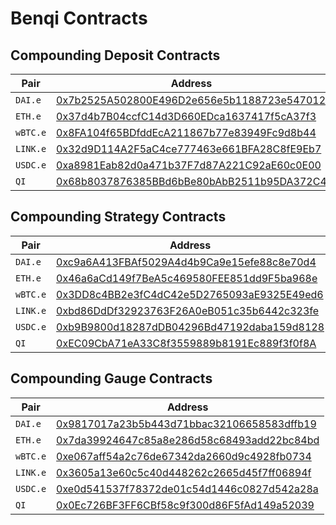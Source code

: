 # Benqi Contracts

## Compounding Deposit Contracts

| Pair     | Address                                                                                                                                            |
| -------- | -------------------------------------------------------------------------------------------------------------------------------------------------- |
| `DAI.e`  | [0x7b2525A502800E496D2e656e5b1188723e547012](https://cchain.explorer.avax.network/address/0x7b2525A502800E496D2e656e5b1188723e547012/transactions) |
| `ETH.e`  | [0x37d4b7B04ccfC14d3D660EDca1637417f5cA37f3](https://cchain.explorer.avax.network/address/0x37d4b7B04ccfC14d3D660EDca1637417f5cA37f3/transactions) |
| `wBTC.e` | [0x8FA104f65BDfddEcA211867b77e83949Fc9d8b44](https://cchain.explorer.avax.network/address/0x8FA104f65BDfddEcA211867b77e83949Fc9d8b44/transactions) |
| `LINK.e` | [0x32d9D114A2F5aC4ce777463e661BFA28C8fE9Eb7](https://cchain.explorer.avax.network/address/0x32d9D114A2F5aC4ce777463e661BFA28C8fE9Eb7/transactions) |
| `USDC.e` | [0xa8981Eab82d0a471b37F7d87A221C92aE60c0E00](https://cchain.explorer.avax.network/address/0xa8981Eab82d0a471b37F7d87A221C92aE60c0E00/transactions) |
| `QI`     | [0x68b8037876385BBd6bBe80bAbB2511b95DA372C4](https://cchain.explorer.avax.network/address/0x68b8037876385BBd6bBe80bAbB2511b95DA372C4/transactions) |

## Compounding Strategy Contracts

| Pair     | Address                                                                                                                                            |
| -------- | -------------------------------------------------------------------------------------------------------------------------------------------------- |
| `DAI.e`  | [0xc9a6A413FBAf5029A4d4b9Ca9e15efe88c8e70d4](https://cchain.explorer.avax.network/address/0xc9a6A413FBAf5029A4d4b9Ca9e15efe88c8e70d4/transactions) |
| `ETH.e`  | [0x46a6aCd149f7BeA5c469580FEE851dd9F5ba968e](https://cchain.explorer.avax.network/address/0x46a6aCd149f7BeA5c469580FEE851dd9F5ba968e/transactions) |
| `wBTC.e` | [0x3DD8c4BB2e3fC4dC42e5D2765093aE9325E49ed6](https://cchain.explorer.avax.network/address/0x3DD8c4BB2e3fC4dC42e5D2765093aE9325E49ed6/transactions) |
| `LINK.e` | [0xbd86DdDf32923763F26A0eB051c35b6442c323fe](https://cchain.explorer.avax.network/address/0xbd86DdDf32923763F26A0eB051c35b6442c323fe/transactions) |
| `USDC.e` | [0xb9B9800d18287dDB04296Bd47192daba159d8128](https://cchain.explorer.avax.network/address/0xb9B9800d18287dDB04296Bd47192daba159d8128/transactions) |
| `QI`     | [0xEC09CbA71eA33C8f3559889b8191Ec889f3f0f8A](https://cchain.explorer.avax.network/address/0xEC09CbA71eA33C8f3559889b8191Ec889f3f0f8A/transactions) |

## Compounding Gauge Contracts

| Pair     | Address                                                                                                                                            |
| -------- | -------------------------------------------------------------------------------------------------------------------------------------------------- |
| `DAI.e`  | [0x9817017a23b5b443d71bbac32106658583dffb19](https://cchain.explorer.avax.network/address/0x9817017A23B5B443d71BbAc32106658583dFfb19/transactions) |
| `ETH.e`  | [0x7da39924647c85a8e286d58c68493add22bc84bd](https://cchain.explorer.avax.network/address/0x7DA39924647c85A8e286D58C68493aDD22bc84Bd/transactions) |
| `wBTC.e` | [0xe067aff54a2c76de67342da2660d9c4928fb0734](https://cchain.explorer.avax.network/address/0xe067afF54A2c76DE67342Da2660D9C4928fb0734/transactions) |
| `LINK.e` | [0x3605a13e60c5c40d448262c2665d45f7ff06894f](https://cchain.explorer.avax.network/address/0x3605a13e60C5C40d448262c2665d45f7FF06894F/transactions) |
| `USDC.e` | [0xe0d541537f78372de01c54d1446c0827d542a28a](https://cchain.explorer.avax.network/address/0xe0d541537f78372DE01C54D1446C0827D542a28A/transactions) |
| `QI`     | [0x0Ec726BF3FF6CBf58c9f300d86F5fAd149a52039](https://cchain.explorer.avax.network/address/0x0Ec726BF3FF6CBf58c9f300d86F5fAd149a52039/transactions) |
